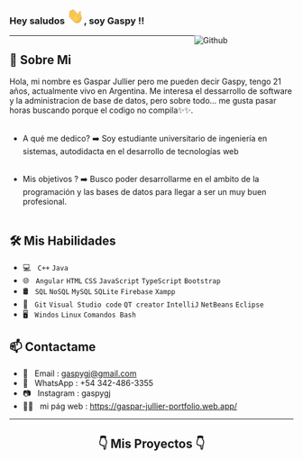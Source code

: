 ### Hey saludos <img src="https://raw.githubusercontent.com/parth-27/parth-27/master/Hi.gif" width="30px">, soy Gaspy !!

<img width="35%" align="right" alt="Github" src="https://user-images.githubusercontent.com/48678280/88862734-4903af80-d201-11ea-968b-9c939d88a37c.gif">

<hr/>

## 🔎 Sobre Mi

Hola, mi nombre es Gaspar Jullier pero me pueden decir Gaspy, tengo 21 años, actualmente vivo en Argentina. Me interesa el dessarrollo de software y la administracion de base de datos, pero sobre todo... me gusta pasar horas buscando porque el codigo no compila✨✨.<br><br>

* A qué me dedico? ➡️ Soy estudiante universitario de ingeniería en sistemas, autodidacta en el desarrollo de tecnologías web<br><br>

* Mis objetivos ? ➡️ Busco poder desarrollarme en el ambito de la programación y las bases de datos para llegar a ser un muy buen profesional.<br><br>

## 🛠 Mis Habilidades

* 💻 &nbsp; `C++`  `Java` 
* 🌐 &nbsp; `Angular`  `HTML`  `CSS`  `JavaScript` `TypeScript` `Bootstrap` 
* 🛢 &nbsp; `SQL` `NoSQL` `MySQL` `SQLite` `Firebase` `Xampp` 
* 🔧 &nbsp; `Git` `Visual Studio code` `QT creator` `IntelliJ` `NetBeans` `Eclipse` 
* 🖥 &nbsp; `Windos` `Linux` `Comandos Bash`

## 📫 Contactame

* 📧 &nbsp; Email : gaspygj@gmail.com
* 📱 &nbsp; WhatsApp : +54 342-486-3355
* 📷 &nbsp; Instagram : gaspygj
* 👨‍💻 &nbsp; mi pág web : https://gaspar-jullier-portfolio.web.app/

<hr/>

<h2 align="center">👇 Mis Proyectos 👇</h2> 

